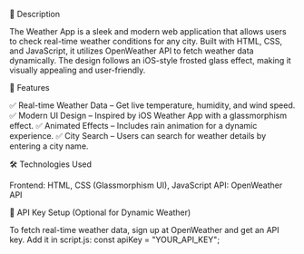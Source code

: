 📌 Description

The Weather App is a sleek and modern web application that allows users to check real-time weather conditions for any city. Built with HTML, CSS, and JavaScript, it utilizes OpenWeather API to fetch weather data dynamically. The design follows an iOS-style frosted glass effect, making it visually appealing and user-friendly.

🎨 Features

✅ Real-time Weather Data – Get live temperature, humidity, and wind speed.
✅ Modern UI Design – Inspired by iOS Weather App with a glassmorphism effect.
✅ Animated Effects – Includes rain animation for a dynamic experience.
✅ City Search – Users can search for weather details by entering a city name.

🛠️ Technologies Used

Frontend: HTML, CSS (Glassmorphism UI), JavaScript
API: OpenWeather API

🔑 API Key Setup (Optional for Dynamic Weather)

To fetch real-time weather data, sign up at OpenWeather and get an API key. Add it in script.js:
const apiKey = "YOUR_API_KEY";
